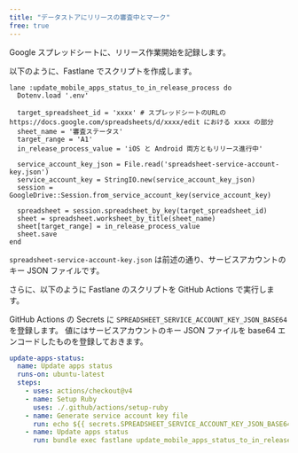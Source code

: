 ```yaml
---
title: "データストアにリリースの審査中とマーク"
free: true
---
```


Google スプレッドシートに、リリース作業開始を記録します。

以下のように、Fastlane でスクリプトを作成します。

```ruby:Fastfile
lane :update_mobile_apps_status_to_in_release_process do
  Dotenv.load '.env'

  target_spreadsheet_id = 'xxxx' # スプレッドシートのURLの https://docs.google.com/spreadsheets/d/xxxx/edit における xxxx の部分
  sheet_name = '審査ステータス'
  target_range = 'A1'
  in_release_process_value = 'iOS と Android 両方ともリリース進行中'

  service_account_key_json = File.read('spreadsheet-service-account-key.json')
  service_account_key = StringIO.new(service_account_key_json)
  session = GoogleDrive::Session.from_service_account_key(service_account_key)

  spreadsheet = session.spreadsheet_by_key(target_spreadsheet_id)
  sheet = spreadsheet.worksheet_by_title(sheet_name)
  sheet[target_range] = in_release_process_value
  sheet.save
end
```

`spreadsheet-service-account-key.json` は前述の通り、サービスアカウントのキー JSON ファイルです。

さらに、以下のように Fastlane のスクリプトを GitHub Actions で実行します。

GitHub Actions の Secrets に `SPREADSHEET_SERVICE_ACCOUNT_KEY_JSON_BASE64` を登録します。
値にはサービスアカウントのキー JSON ファイルを base64 エンコードしたものを登録しておきます。

```yaml
update-apps-status:
  name: Update apps status
  runs-on: ubuntu-latest
  steps:
    - uses: actions/checkout@v4
    - name: Setup Ruby
      uses: ./.github/actions/setup-ruby
    - name: Generate service account key file
      run: echo ${{ secrets.SPREADSHEET_SERVICE_ACCOUNT_KEY_JSON_BASE64 }} | base64 -d > fastlane/spreadsheet-service-account-key.json
    - name: Update apps status
      run: bundle exec fastlane update_mobile_apps_status_to_in_release_process
```
